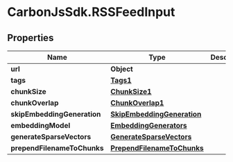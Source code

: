 # CarbonJsSdk.RSSFeedInput

## Properties

Name | Type | Description | Notes
------------ | ------------- | ------------- | -------------
**url** | **Object** |  | 
**tags** | [**Tags1**](Tags1.md) |  | [optional] 
**chunkSize** | [**ChunkSize1**](ChunkSize1.md) |  | [optional] 
**chunkOverlap** | [**ChunkOverlap1**](ChunkOverlap1.md) |  | [optional] 
**skipEmbeddingGeneration** | [**SkipEmbeddingGeneration**](SkipEmbeddingGeneration.md) |  | [optional] 
**embeddingModel** | [**EmbeddingGenerators**](EmbeddingGenerators.md) |  | [optional] 
**generateSparseVectors** | [**GenerateSparseVectors**](GenerateSparseVectors.md) |  | [optional] 
**prependFilenameToChunks** | [**PrependFilenameToChunks**](PrependFilenameToChunks.md) |  | [optional] 


